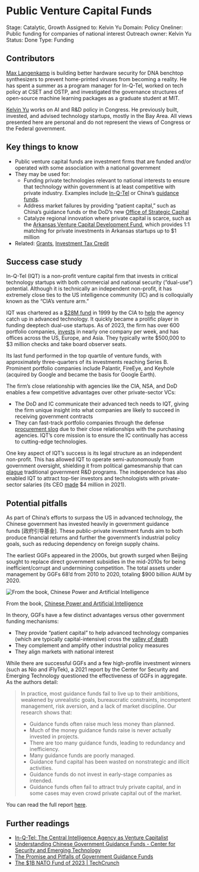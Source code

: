 # Public Venture Capital Funds

Stage: Catalytic, Growth
Assigned to: Kelvin Yu
Domain: Policy
Oneliner: Public funding for companies of national interest
Outreach owner: Kelvin Yu
Status: Done
Type: Funding

## Contributors

[Max Langenkamp](https://maxlangenkamp.me/) is building better hardware security for DNA benchtop synthesizers to prevent home-printed viruses from becoming a reality. He has spent a summer as a program manager for In-Q-Tel, worked on tech policy at CSET and OSTP, and investigated the governance structures of open-source machine learning packages as a graduate student at MIT.

[Kelvin Yu](https://www.kelv.me/) works on AI and R&D policy in Congress. He previously built, invested, and advised technology startups, mostly in the Bay Area. All views presented here are personal and do not represent the views of Congress or the Federal government.

## Key things to know

- Public venture capital funds are investment firms that are funded and/or operated with some association with a national government
- They may be used for:
    - Funding private technologies relevant to national interests to ensure that technology within government is at least competitive with private industry. Examples include [In-Q-Tel](https://www.iqt.org/) or China’s [guidance funds](https://cset.georgetown.edu/publication/understanding-chinese-government-guidance-funds/).
    - Address market failures by providing “patient capital,” such as China’s guidance funds or the DoD’s new [Office of Strategic Capital](https://www.cto.mil/osc/#:~:text=aims%20to%20offer%20%E2%80%9C-,patient%20capital,-%E2%80%9D%20to%20investors%20and)
    - Catalyze regional innovation where private capital is scarce, such as the [Arkansas Venture Capital Development Fund](https://adfa.arkansas.gov/program/arkansas-risk-capital-matching-fund), which provides 1:1 matching for private investments in Arkansas startups up to $1 million
- Related: [Grants](Grants%20637d2126a6274b66bfda1a57e8c2119e.md), [Investment Tax Credit](Investment%20Tax%20Credit%207c0c5c9fcbff4a7d8981e1b94e1feb2b.md)

## Success case study

In-Q-Tel (IQT) is a non-profit venture capital firm that invests in critical technology startups with both commercial and national security (”dual-use”) potential. Although it is technically an independent non-profit, it has extremely close ties to the US intelligence community (IC) and is colloquially known as the “CIA’s venture arm.”

IQT was chartered as a [$28M fund](https://www.computerworld.com/article/2584117/study--cia-s-in-q-tel--worth-the-risk-.html#:~:text=February%201999%20with-,%2428%20million,-in%20venture%20capital) in 1999 by the CIA to [help](https://web.archive.org/web/20230419114244/https://www.npr.org/sections/alltechconsidered/2012/07/16/156839153/in-q-tel-the-cias-tax-funded-player-in-silicon-valley#:~:text=Its%20purpose%20was%20to%20help%20the%20CIA%20catch%20up%20with%20technology) the agency catch up in advanced technology. It quickly became a prolific player in funding deeptech dual-use startups. As of 2023, the firm has over 600 portfolio companies, [invests](https://www.iqt.org/how-we-work/#:~:text=in%20our%20portfolio.-,Every%20%241%20invested%20by%20In%2DQ%2DTel%20leverages%20%2444%20in%20private%20sector%20investment.,-Bringing%20Near%2DReady) in nearly one company per week, and has offices across the US, Europe, and Asia. They typically write $500,000 to $3 million checks and take board observer seats.

Its last fund performed in the top quartile of venture funds, with approximately three-quarters of its investments reaching Series B. Prominent portfolio companies include Palantir, FireEye, and Keyhole (acquired by Google and became the basis for Google Earth). 

The firm’s close relationship with agencies like the CIA, NSA, and DoD enables a few competitive advantages over other private-sector VCs:

- The DoD and IC communicate their advanced tech needs to IQT, giving the firm unique insight into what companies are likely to succeed in receiving government contracts
- They can fast-track portfolio companies through the defense [procurement slog](https://www.niskanencenter.org/defense-contracting-is-broken-heres-how-to-fix-it/) due to their close relationships with the purchasing agencies. IQT’s core mission is to ensure the IC continually has access to cutting-edge technologies.

One key aspect of IQT’s success is its legal structure as an independent non-profit. This has allowed IQT to operate semi-autonomously from government oversight, shielding it from political gamesmanship that can [plague](https://www.foreignaffairs.com/reviews/capsule-review/1991-12-01/technology-pork-barrel#:~:text=American%20political%20institutions%20introduce%20predictable%2C%20systematic%20biases%20into%20R%26D%20programs%20so%20that%2C%20on%20balance%2C%20government%20projects%20will%20be%20susceptible%20to%20performance%20underruns%20and%20cost%20overruns) traditional government R&D programs. The independence has also enabled IQT to attract top-tier investors and technologists with private-sector salaries (its CEO [made](https://projects.propublica.org/nonprofits/organizations/522149962) $4 million in 2021).

## Potential pitfalls

As part of China’s efforts to surpass the US in advanced technology, the Chinese government has invested heavily in government guidance funds [政府引导基金]. These public-private investment funds aim to both produce financial returns and further the government’s industrial policy goals, such as reducing dependency on foreign supply chains. 

The earliest GGFs appeared in the 2000s, but growth surged when Beijing sought to replace direct government subsidies in the mid-2010s for being inefficient/corrupt and undermining competition. The total assets under management by GGFs 68’d from 2010 to 2020, totaling $900 billion AUM by 2020.

![From the book, [Chinese Power and Artificial Intelligence](https://www.taylorfrancis.com/books/edit/10.4324/9781003212980/chinese-power-artificial-intelligence-william-hannas-huey-meei-chang)](https://remnote-user-data.s3.amazonaws.com/p9cvj51Itm19lZonPUJzRQmZQQpcbjkidbom84mGTBgkcRMOwHdsGobUbB55RFESfHCMq2t3A-QGt6pN4Uj9ErOfFePnmsRGInvSK0qKv41bsz2r5vIyUHlLydJnCfPE.png)

From the book, [Chinese Power and Artificial Intelligence](https://www.taylorfrancis.com/books/edit/10.4324/9781003212980/chinese-power-artificial-intelligence-william-hannas-huey-meei-chang)

In theory, GGFs have a few distinct advantages versus other government funding mechanisms:

- They provide “patient capital” to help advanced technology companies (which are typically capital-intensive) cross the [valley of death](https://www.pwc.no/en/bridging-the-technological-valley-of-death.html)
- They complement and amplify other industrial policy measures
- They align markets with national interest

While there are successful GGFs and a few high-profile investment winners (such as Nio and iFlyTek), a 2021 report by the Center for Security and Emerging Technology questioned the effectiveness of GGFs in aggregate. As the authors detail:

> In practice, most guidance funds fail to live up to their ambitions, weakened by unrealistic goals, bureaucratic constraints, incompetent management, risk aversion, and a lack of market discipline. Our research shows that:
> 
> - Guidance funds often raise much less money than planned.
> - Much of the money guidance funds raise is never actually invested in projects.
> - There are too many guidance funds, leading to redundancy and inefficiency.
> - Many guidance funds are poorly managed.
> - Guidance fund capital has been wasted on nonstrategic and illicit activities.
> - Guidance funds do not invest in early-stage companies as intended.
> - Guidance funds often fail to attract truly private capital, and in some cases may even crowd private capital out of the market.

You can read the full report [here](https://cset.georgetown.edu/publication/understanding-chinese-government-guidance-funds/).

## Further readings

- [In-Q-Tel: The Central Intelligence Agency as Venture Capitalist](https://scholarlycommons.law.northwestern.edu/njilb/vol33/iss3/4/)
- [Understanding Chinese Government Guidance Funds - Center for Security and Emerging Technology](https://cset.georgetown.edu/publication/understanding-chinese-government-guidance-funds/)
- [The Promise and Pitfalls of Government Guidance Funds](https://papers.ssrn.com/sol3/papers.cfm?abstract_id=4200771)
- [The $1B NATO Fund of 2023 | TechCrunch](https://techcrunch.com/2023/08/01/nato-announces-1b-fund-to-back-startups-supporting-safety-freedom-and-human-empowerment/)